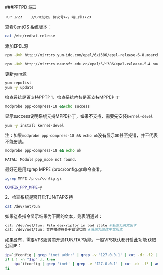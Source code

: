 ###PPTPD
端口
```text
TCP 1723	//GRE协议，协议号47，端口号1723
```
查看CentOS 系统版本：
```bash
cat /etc/redhat-release
```
添加EPEL源
```bash
rpm -Uvh http://mirrors.yun-idc.com/epel/6/i386/epel-release-6-8.noarch.rpm
```
```bash
rpm -Uvh http://mirrors.neusoft.edu.cn/epel/5/i386/epel-release-5-4.noarch.rpm
```
更新yum源
```bash
yum repolist
yum -y update
```
检查系统是否支持PPTP
1、检查系统内核是否支持MPPE补丁
```bash
modprobe ppp-compress-18 &&echo success
```
显示success说明系统支持MPPE补丁，如果不支持，需要先安装`kernel-devel`
```bash
yum -y install kernel-devel
```
注：如果`modprobe ppp-compress-18 && echo ok`没有显示`OK`甚至报错，并不代表不能安装。
```bash
modprobe ppp-compress-18 && echo ok 
```
```bash
FATAL: Module ppp_mppe not found. 
```
最好还是用zgrep MPPE /proc/config.gz命令查看。
```bash
zgrep MPPE /proc/config.gz
```
```bash
CONFIG_PPP_MPPE=y
```
2、检查系统是否开启TUN/TAP支持
```bash
cat /dev/net/tun
```
如果这条指令显示结果为下面的文本，则表明通过：
```bash
cat: /dev/net/tun: File descriptor in bad state #系统为英文版本
cat: /dev/net/tun: 文件描述符处于错误状态 #系统为简体中文版本
```
如果没有，需要VPS服务商开通TUN/TAP功能，一般VPS默认都开启此功能
获取公网IP：
```bash
ip=`ifconfig | grep 'inet addr:' | grep -v '127.0.0.1' | cut -d: -f2 | awk '{ print $1}'`
if [ ! -n "$ip" ]; then
    ip=`ifconfig | grep 'inet' | grep -v '127.0.0.1' | cut -d: -f2 | awk '{ print $2}'`
fi
```

